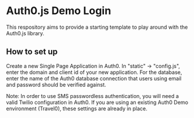 # Auth0.js Demo Login
This respository aims to provide a starting template to play around with the Auth0.js library.
## How to set up
Create a new Single Page Application in Auth0. In "static" -> "config.js", enter the domain and client id of your new application. For the database, enter the name of the Auth0 database connection that users using email and password should be verified against. 

Note: In order to use SMS passwordless authentication, you will need a valid Twilio configuration in Auth0. If you are using an existing Auth0 Demo environment (Travel0), these settings are already in place.